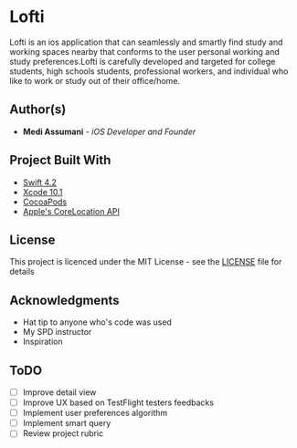 # Lofti

Lofti is an ios application that can seamlessly and smartly find study and working spaces nearby that conforms to the user personal working and study preferences.Lofti is carefully developed and targeted for college students, high schools students, professional workers, and individual who like to work or study out of their office/home.

## Author(s)

* **Medi Assumani** - *iOS Developer and Founder*

## Project Built With

* [Swift 4.2](https://developer.apple.com/swift/)
* [Xcode 10.1](https://developer.apple.com/xcode/)
* [CocoaPods](https://guides.cocoapods.org/terminal/commands.html)
* [Apple's CoreLocation API](https://developer.apple.com/documentation/corelocation)

## License

This project is licenced under the MIT License - see the <a href="https://github.com/MediBoss/Lofti/blob/master/LICENSE">LICENSE</a> file for details

## Acknowledgments

* Hat tip to anyone who's code was used
* My SPD instructor
* Inspiration

## ToDO

- [ ] Improve detail view 
- [ ] Improve UX based on TestFlight testers feedbacks
- [ ] Implement user preferences algorithm
- [ ] Implement smart query
- [ ] Review project rubric
